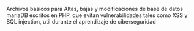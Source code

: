 Archivos basicos para Altas, bajas y modificaciones de base de datos mariaDB escritos en PHP, que evitan vulnerabilidades tales como XSS y SQL injection, util durante el aprendizaje de ciberseguridad
